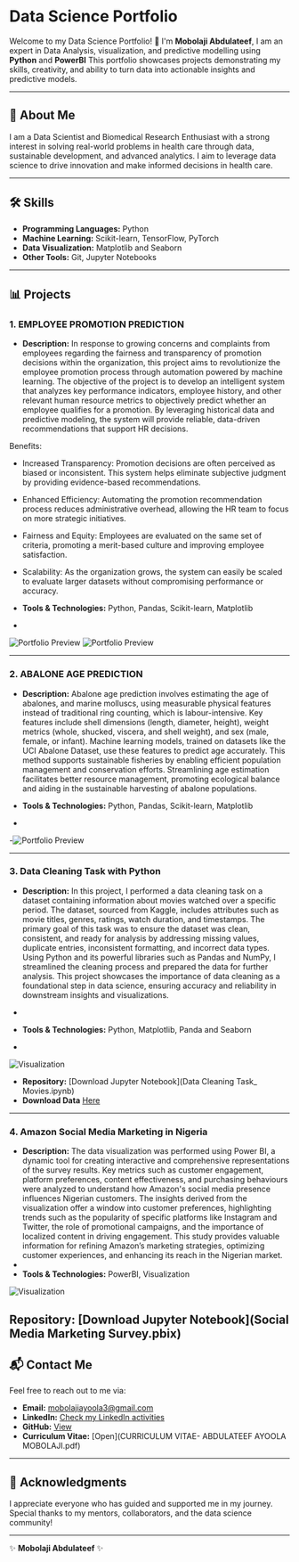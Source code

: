 # Data Science Portfolio

Welcome to my Data Science Portfolio! 👋 I'm **Mobolaji Abdulateef**, I am an expert in Data Analysis, visualization, and predictive modelling using **Python** and **PowerBI** This portfolio showcases projects demonstrating my skills, creativity, and ability to turn data into actionable insights and predictive models.

---
## 📜 About Me

I am a Data Scientist and Biomedical Research Enthusiast with a strong interest in solving real-world problems in health care through data, sustainable development, and advanced analytics. I aim to leverage data science to drive innovation and make informed decisions in health care.

---
## 🛠️ Skills

- **Programming Languages:** Python
- **Machine Learning:** Scikit-learn, TensorFlow, PyTorch
- **Data Visualization:** Matplotlib and Seaborn
- **Other Tools:** Git, Jupyter Notebooks

---

## 📊 Projects

### 1. EMPLOYEE PROMOTION PREDICTION
- **Description:**
In response to growing concerns and complaints from employees regarding the fairness and transparency of promotion decisions within the organization, this project aims to revolutionize the employee promotion process through automation powered by machine learning.
The objective of the project is to develop an intelligent system that analyzes key performance indicators, employee history, and other relevant human resource metrics to objectively predict whether an employee qualifies for a promotion. By leveraging historical data and predictive modeling, the system will provide reliable, data-driven recommendations that support HR decisions.

Benefits:

- Increased Transparency: Promotion decisions are often perceived as biased or inconsistent. This system helps eliminate subjective judgment by providing evidence-based recommendations.
- Enhanced Efficiency: Automating the promotion recommendation process reduces administrative overhead, allowing the HR team to focus on more strategic initiatives.
- Fairness and Equity: Employees are evaluated on the same set of criteria, promoting a merit-based culture and improving employee satisfaction.
- Scalability: As the organization grows, the system can easily be scaled to evaluate larger datasets without compromising performance or accuracy.

- **Tools & Technologies:** Python, Pandas, Scikit-learn, Matplotlib

- 
![Portfolio Preview](AUC.png)
![Portfolio Preview](Model.png)

---
### 2. ABALONE AGE PREDICTION
- **Description:** 
Abalone age prediction involves estimating the age of abalones, and marine molluscs, using measurable physical features instead of traditional ring counting, which is labour-intensive. Key features include shell dimensions (length, diameter, height), weight metrics (whole, shucked, viscera, and shell weight), and sex (male, female, or infant). Machine learning models, trained on datasets like the UCI Abalone Dataset, use these features to predict age accurately. This method supports sustainable fisheries by enabling efficient population management and conservation efforts. Streamlining age estimation facilitates better resource management, promoting ecological balance and aiding in the sustainable harvesting of abalone populations.

- **Tools & Technologies:** Python, Pandas, Scikit-learn, Matplotlib

- 
-![Portfolio Preview](Figure_1.png)

---

### 3. Data Cleaning Task with Python
- **Description:** In this project, I performed a data cleaning task on a dataset containing information about movies watched over a specific period. The dataset, sourced from Kaggle, includes attributes such as movie titles, genres, ratings, watch duration, and timestamps. The primary goal of this task was to ensure the dataset was clean, consistent, and ready for analysis by addressing missing values, duplicate entries, inconsistent formatting, and incorrect data types. Using Python and its powerful libraries such as Pandas and NumPy, I streamlined the cleaning process and prepared the data for further analysis. This project showcases the importance of data cleaning as a foundational step in data science, ensuring accuracy and reliability in downstream insights and visualizations.
- 
- **Tools & Technologies:** Python, Matplotlib, Panda and Seaborn

- 
![Visualization](Print.png)
  
- **Repository:** [Download Jupyter Notebook](Data Cleaning Task_ Movies.ipynb)
- **Download Data** [Here](movies.csv)
---
### 4. Amazon Social Media Marketing in Nigeria
- **Description:** The data visualization was performed using Power BI, a dynamic tool for creating interactive and comprehensive representations of the survey results. Key metrics such as customer engagement, platform preferences, content effectiveness, and purchasing behaviours were analyzed to understand how Amazon's social media presence influences Nigerian customers.
The insights derived from the visualization offer a window into customer preferences, highlighting trends such as the popularity of specific platforms like Instagram and Twitter, the role of promotional campaigns, and the importance of localized content in driving engagement. This study provides valuable information for refining Amazon’s marketing strategies, optimizing customer experiences, and enhancing its reach in the Nigerian market.
- 
- **Tools & Technologies:** PowerBI, Visualization

![Visualization](Amazon.png)
  
**Repository:** [Download Jupyter Notebook](Social Media Marketing Survey.pbix)
---

## 📬 Contact Me

Feel free to reach out to me via:
- **Email:** mobolajiayoola3@gmail.com
- **LinkedIn:** [Check my LinkedIn activities](https://www.linkedin.com/in/mobolajiabdulateef/) 
- **GitHub:** [View](https://github.com/Iamoptimistic)
- **Curriculum Vitae:** [Open](CURRICULUM VITAE- ABDULATEEF AYOOLA MOBOLAJI.pdf)

---

## 🌟 Acknowledgments

I appreciate everyone who has guided and supported me in my journey. Special thanks to my mentors, collaborators, and the data science community!

---

✨ **Mobolaji Abdulateef** ✨
